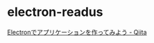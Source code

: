 # electron-readus

<a href="http://qiita.com/Quramy/items/a4be32769366cfe55778#%E3%82%A2%E3%83%97%E3%83%AA%E3%81%A3%E3%81%BD%E3%81%8F" target="_blank">Electronでアプリケーションを作ってみよう - Qiita</a>
